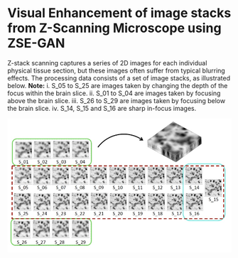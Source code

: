 # Visual Enhancement of image stacks from Z-Scanning Microscope using ZSE-GAN
Z-stack scanning captures a series of 2D images for each individual physical tissue section, but these images often suffer from typical blurring effects. The processing data consists of a set of image stacks, as illustrated below.
**Note:** 
i. S_05 to S_25 are images taken by changing the depth of the focus within the brain slice.
ii. S_01 to S_04 are images taken by focusing above the brain slice.
iii. S_26 to S_29 are images taken by focusing below the brain slice.
iv. S_14, S_15 and S_16 are sharp in-focus images.

<p align="center">
  <img src="https://github.com/keerfish/ZSE-GAN/blob/main/imgs/image_stack.jpg" align="center" width="700px"/>
</p>
